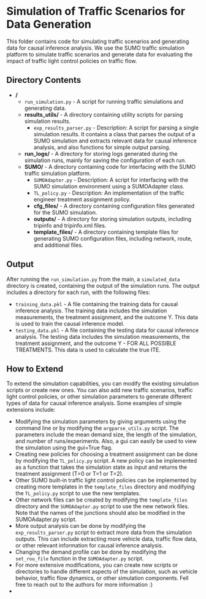 # Simulation of Traffic Scenarios for Data Generation
This folder contains code for simulating traffic scenarios and generating data for causal inference analysis. We use the SUMO traffic simulation platform to simulate traffic scenarios and generate data for evaluating the impact of traffic light control policies on traffic flow.

## Directory Contents
- **/**
  - `run_simulation.py` - A script for running traffic simulations and generating data.
  - **results_utils/** - A directory containing utility scripts for parsing simulation results.
    - `exp_results_parser.py` - Description: A script for parsing a single simulation results. It contains a class that parses the output of a SUMO simulation and extracts relevant data for causal inference analysis, and also functions for simple output parsing.
  - **run_logs/** - A directory for storing logs generated during the simulation runs, mainly for saving the configuration of each run.
  - **SUMO/** - A directory containing code for interfacing with the SUMO traffic simulation platform.
    - `SUMOAdapter.py` - Description: A script for interfacing with the SUMO simulation environment using a SUMOAdapter class.
    - `TL_policy.py` - Description: An implementation of the traffic engineer treatment assignment policy.
    - **cfg_files/** - A directory containing configuration files generated for the SUMO simulation.
    - **outputs/** - A directory for storing simulation outputs, including tripinfo and tripinfo.xml files.
    - **template_files/** - A directory containing template files for generating SUMO configuration files, including network, route, and additional files.

## Output 
After running the `run_simulation.py` from the main, a `simulated_data` directory is created, containing the output of the simulation runs. The output includes a directory for each run, with the following files:
-  `training_data.pkl` - A file containing the training data for causal inference analysis. The training data includes the simulation measurements, the treatment assignment, and the outcome Y. This data is used to train the causal inference model.
-  `testing_data.pkl` - A file containing the testing data for causal inference analysis. The testing data includes the simulation measurements, the treatment assignment, and the outcome Y - FOR ALL POSSIBLE TREATMENTS. This data is used to calculate the true ITE.

## How to Extend
To extend the simulation capabilities, you can modify the existing simulation scripts or create new ones. You can also add new traffic scenarios, traffic light control policies, or other simulation parameters to generate different types of data for causal inference analysis. Some examples of simple extensions include:
- Modifying the simulation parameters by giving arguments using the command line or by modifying the `argparse_utils.py` script. The parameters include the mean demand size, the length of the simulation, and number of runs/experiments. Also, a gui can easily be used to view the simulation using the gui=True flag.
- Creating new policies for choosing a treatment assignment can be done by modifying the `TL_policy.py` script. A new policy can be implemented as a function that takes the simulation state as input and returns the treatment assignment (T=0 or T=1 or T=2).
- Other SUMO built-in traffic light control policies can be implemented by creating more templates in the `template_files` directory and modifying the `TL_policy.py` script to use the new templates.
- Other network files can be created by modifying the `template_files` directory and the `SUMOAdapter.py` script to use the new network files. Note that the names of the junctions should also be modified in the SUMOAdapter.py script.
- More output analysis can be done by modifying the `exp_results_parser.py` script to extract more data from the simulation outputs. This can include extracting more vehicle data, traffic flow data, or other relevant information for causal inference analysis.
- Changing the demand profile can be done by modifying the `set_rou_file` function in the `SUMOAdapter.py` script.
- For more extensive modifications, you can create new scripts or directories to handle different aspects of the simulation, such as vehicle behavior, traffic flow dynamics, or other simulation components. Fell free to reach out to the authors for more information :)
- 